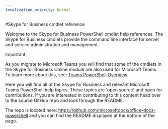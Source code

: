 ```yaml
---
localization_priority: Normal
---
```


#Skype for Business cmdlet reference

Welcome to the Skype for Business PowerShell cmdlet help references. The Skype for Business cmdlets provide the command line interface for server and service administration and management.

> [!IMPORTANT]
> As you migrate to Microsoft Teams you will find that some of the cmdlets in the Skype for Business Online module are also used for Microsoft Teams. To learn more about this, see: [Teams PowerShell Overview](https://docs.microsoft.com/MicrosoftTeams/teams-powershell-overview).

Here you will find all of the Skype for Business and relevant Microsoft Teams PowerShell help topics. These topics are 'open source' and open for contributions. If you are interested in contributing to this content head over to the source GitHub repo and look through the README. 

The repo is located here: https://github.com/microsoftdocs/office-docs-powershell and you can find the README displayed at the bottom of the page.
